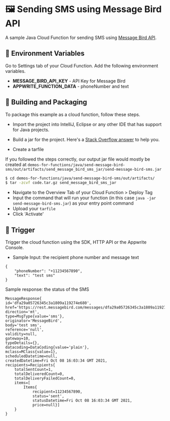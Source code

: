 # 🖼️ Sending SMS using Message Bird API
A sample Java Cloud Function for sending SMS using [Message Bird API](https://developers.messagebird.com/api/sms-messaging/).

## 📝 Environment Variables
Go to Settings tab of your Cloud Function. Add the following environment variables.

* **MESSAGE_BIRD_API_KEY** - API Key for Message Bird
* **APPWRITE_FUNCTION_DATA** - phoneNumber and text

## 🚀 Building and Packaging

To package this example as a cloud function, follow these steps.

* Import the project into IntelliJ, Eclipse or any other IDE that has support for Java projects.


* Build a jar for the project. Here's a [Stack Overflow answer](https://stackoverflow.com/questions/1082580/how-to-build-jars-from-intellij-properly) to help you.

* Create a tarfile

If you followed the steps correctly, our output jar file would mostly be created at `demos-for-functions/java/send-message-bird-sms/out/artifacts/send_message_bird_sms_jar/send-message-bird-sms.jar`

```bash
$ cd demos-for-functions/java/send-message-bird-sms/out/artifacts/
$ tar -zcvf code.tar.gz send_message_bird_sms_jar
```

* Navigate to the Overview Tab of your Cloud Function > Deploy Tag
* Input the command that will run your function (in this case `java -jar send-message-bird-sms.jar`) as your entry point command
* Upload your `tarfile`
* Click 'Activate'

## 🎯 Trigger

Trigger the cloud function using the SDK, HTTP API or the Appwrite Console.

- Sample Input: the recipient phone number and message text


```
{
    "phoneNumber": "+11234567890",
    "text": "test sms"
}
```

Sample response: the status of the SMS

```
MessageResponse{
id='dfa29a05726345c3a1809a119274e680', 
href='https://rest.messagebird.com/messages/dfa29a05726345c3a1809a119274e680', 
direction='mt', 
type=MsgType{value='sms'}, 
originator='MessageBird', 
body='test sms', 
reference='null', 
validity=null, 
gateway=10, 
typeDetails={}, 
datacoding=DataCoding{value='plain'}, 
mclass=MClass{value=1}, 
scheduledDatetime=null, 
createdDatetime=Fri Oct 08 16:03:34 GMT 2021, 
recipients=Recipients{
    totalSentCount=1, 
    totalDeliveredCount=0, 
    totalDeliveryFailedCount=0, 
    items=[
        Items{
            recipient=11234567890, 
            status='sent', 
            statusDatetime=Fri Oct 08 16:03:34 GMT 2021, 
            price=null}]
    }
}
```